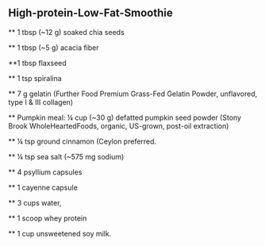 ## High-protein-Low-Fat-Smoothie


** 1 tbsp (~12 g) soaked chia seeds

** 1 tbsp (~5 g) acacia fiber

**1 tbsp flaxseed

** 1 tsp spiralina

** 7 g gelatin (Further Food Premium Grass-Fed Gelatin Powder, unflavored, type I & III collagen)

** Pumpkin meal: ¼ cup (~30 g) defatted pumpkin seed powder (Stony Brook WholeHeartedFoods, organic, US-grown, post-oil extraction)

** ¼ tsp ground cinnamon (Ceylon preferred.

** ¼ tsp sea salt (~575 mg sodium)

** 4 psyllium capsules 

** 1 cayenne capsule 

** 3 cups water,

** 1 scoop whey protein

** 1 cup unsweetened soy milk.
